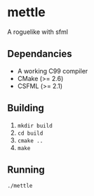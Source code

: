 mettle
======

A roguelike with sfml

Dependancies
------------

* A working C99 compiler
* CMake (>= 2.6)
* CSFML (>= 2.1)

Building
--------

1. `mkdir build`
2. `cd build`
3. `cmake ..`
4. `make`

Running
-------

`./mettle`

